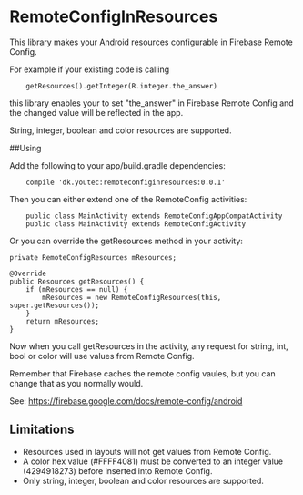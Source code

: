 # RemoteConfigInResources
This library makes your Android resources configurable in Firebase Remote Config.
 
For example if your existing code is calling
  
        getResources().getInteger(R.integer.the_answer)
        
this library enables your to set "the_answer" in Firebase Remote Config and the changed value will be reflected in the app.

String, integer, boolean and color resources are supported.

##Using

Add the following to your app/build.gradle dependencies:

        compile 'dk.youtec:remoteconfiginresources:0.0.1'

Then you can either extend one of the RemoteConfig activities:

        public class MainActivity extends RemoteConfigAppCompatActivity
        public class MainActivity extends RemoteConfigActivity
        
Or you can override the getResources method in your activity:

    private RemoteConfigResources mResources;
    
    @Override
    public Resources getResources() {
        if (mResources == null) {
            mResources = new RemoteConfigResources(this, super.getResources());
        }
        return mResources;
    }
    
Now when you call getResources in the activity, any request for string, int, bool or color will use values from Remote Config.

Remember that Firebase caches the remote config vaules, but you can change that as you normally would.

See: https://firebase.google.com/docs/remote-config/android
 
## Limitations
- Resources used in layouts will not get values from Remote Config.
- A color hex value (#FFFF4081) must be converted to an integer value (4294918273) before inserted into Remote Config.
- Only string, integer, boolean and color resources are supported.